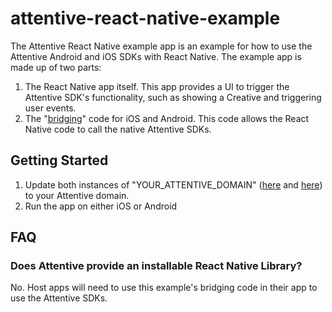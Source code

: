 # attentive-react-native-example

The Attentive React Native example app is an example for how to use the Attentive Android and iOS SDKs with React Native. The example app is made up of two parts:
1. The React Native app itself. This app provides a UI to trigger the Attentive SDK's functionality, such as showing a Creative and triggering user events.
2. The "[bridging](https://reactnative.dev/docs/native-modules-intro)" code for iOS and Android. This code allows the React Native code to call the native Attentive SDKs.

## Getting Started

1. Update both instances of "YOUR_ATTENTIVE_DOMAIN" ([here](https://github.com/attentive-mobile/attentive-react-native-example/blob/main/ios/AttentiveSDKSingleton.m) and [here](https://github.com/attentive-mobile/attentive-react-native-example/blob/main/android/app/src/main/java/com/attentivereactexampleapp/MyAppPackage.java)) to your Attentive domain.
2. Run the app on either iOS or Android

## FAQ

### Does Attentive provide an installable React Native Library?

No. Host apps will need to use this example's bridging code in their app to use the Attentive SDKs.

